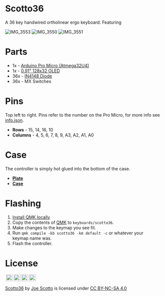 # Scotto36
A 36 key handwired ortholinear ergo keyboard. Featuring

![IMG_3553](https://user-images.githubusercontent.com/8194147/191559764-12b65543-1ca8-4dc2-a64d-7f86911f9ffd.jpg)
![IMG_3550](https://user-images.githubusercontent.com/8194147/191559971-9f1b0120-8619-4255-9f1e-28dc2444472d.jpg)
![IMG_3551](https://user-images.githubusercontent.com/8194147/191560489-4e630d53-32f9-4454-8af2-f948c1dc0cc4.jpg)

# Parts
- 1x - [Arduino Pro Micro (Atmega32U4)](https://amzn.to/3LwgAUq)
- 1x - [0.91" 128x32 OLED](https://amzn.to/3faLsxX)
- 36x - [IN4148 Diode](https://amzn.to/3DMbQZ5)
- 36x - MX Switches

# Pins
Top left to right. Pins refer to the number on the Pro Micro, for more info see [info.json](https://github.com/joe-scotto/keyboards/blob/279ef4b5774a471f732d44aca75e899c2be74ed2/Scotto36/QMK/info.json).
- **Rows** - 15, 14, 16, 10
- **Columns** - 4, 5, 6, 7, 8, 9, A3, A2, A1, A0

# Case
The controller is simply hot glued into the bottom of the case.
- [**Plate**](Scotto36/Case/Plate.stl)
- [**Case**](Scotto36/Case/Case.stl)

# Flashing
1. [Install QMK locally](https://github.com/qmk/qmk_firmware)
2. Copy the contents of [QMK](Scotto36/QMK) to `keyboards/scotto36`.
3. Make changes to the keymap you see fit.
4. Run `qmk compile -kb scotto36 -km default -c` or whatever your keymap name was.
5. Flash the controller.

# License
<img style="height:22px!important;margin-left:3px;vertical-align:text-bottom;" src="https://mirrors.creativecommons.org/presskit/icons/cc.svg?ref=chooser-v1"><img style="height:22px!important;margin-left:3px;vertical-align:text-bottom;" src="https://mirrors.creativecommons.org/presskit/icons/by.svg?ref=chooser-v1"><img style="height:22px!important;margin-left:3px;vertical-align:text-bottom;" src="https://mirrors.creativecommons.org/presskit/icons/nc.svg?ref=chooser-v1"><img style="height:22px!important;margin-left:3px;vertical-align:text-bottom;" src="https://mirrors.creativecommons.org/presskit/icons/sa.svg?ref=chooser-v1"></a></p>
<p xmlns:cc="http://creativecommons.org/ns#" xmlns:dct="http://purl.org/dc/terms/"><a property="dct:title" rel="cc:attributionURL" href="https://github.com/joe-scotto/keyboards/tree/main/Scotto36">Scotto36</a> by <a rel="cc:attributionURL dct:creator" property="cc:attributionName" href="https://github.com/joe-scotto">Joe Scotto</a> is licensed under <a href="http://creativecommons.org/licenses/by-nc-sa/4.0/?ref=chooser-v1" target="_blank" rel="license noopener noreferrer" style="display:inline-block;">CC BY-NC-SA 4.0
